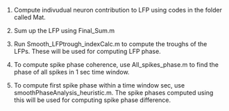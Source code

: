 1) Compute indivudual neuron contribution to LFP using codes in the folder called Mat.

2) Sum up the LFP using Final_Sum.m

3) Run Smooth_LFPtrough_indexCalc.m to compute the troughs of the LFPs. These will be used for computing LFP phase.

4) To compute spike phase coherence, use All_spikes_phase.m to find the phase of all spikes in 1 sec time window.

5) To compute first spike phase within a time window sec, use smoothPhaseAnalysis_heuristic.m. The spike phases computed using this will be used for computing spike phase difference.